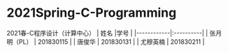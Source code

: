 # 2021Spring-C-Programming
2021春-C程序设计（计算中心）
| 姓名       |学号      |
|------------|:----------|
| 张月明（PL） | 201830115 |
| 唐俊华     | 201830131 |
| 尤穆英楠   | 201830211 |